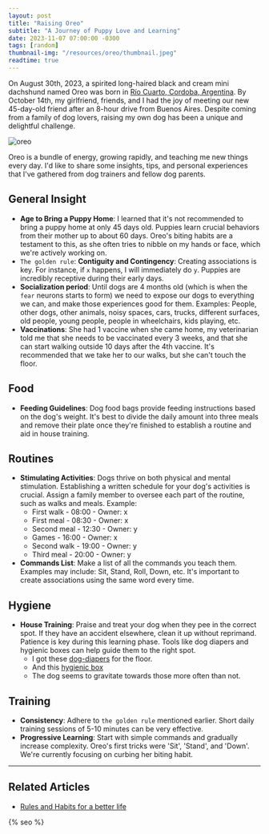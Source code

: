 ```yaml
---
layout: post
title: "Raising Oreo"
subtitle: "A Journey of Puppy Love and Learning"
date: 2023-11-07 07:00:00 -0300
tags: [random]
thumbnail-img: "/resources/oreo/thumbnail.jpeg"
readtime: true
---
```


On August 30th, 2023, a spirited long-haired black and cream mini dachshund named Oreo was born in [Río Cuarto, Cordoba, Argentina](https://www.google.com/maps/place/rio+cuarto/data=!4m2!3m1!1s0x95d2000fbdd02247:0xc58d0a705d7cc0e3?sa=X&ved=2ahUKEwiL56GetLKCAxV7rZUCHeh8DloQ8gF6BAgOEAA). By October 14th, my girlfriend, friends, and I had the joy of meeting our new 45-day-old friend after an 8-hour drive from Buenos Aires. Despite coming from a family of dog lovers, raising my own dog has been a unique and delightful challenge.

![oreo]({{static.static_files}}/resources/oreo/oreo.jpeg)


Oreo is a bundle of energy, growing rapidly, and teaching me new things every day. I'd like to share some insights, tips, and personal experiences that I've gathered from dog trainers and fellow dog parents.

## General Insight
* **Age to Bring a Puppy Home**: I learned that it's not recommended to bring a puppy home at only 45 days old. Puppies learn crucial behaviors from their mother up to about 60 days. Oreo's biting habits are a testament to this, as she often tries to nibble on my hands or face, which we're actively working on.
* `The golden rule`: **Contiguity and Contingency**: Creating associations is key. For instance, if `x` happens, I will immediately do `y`. Puppies are incredibly receptive during their early days.
* **Socialization period**: Until dogs are 4 months old (which is when the `fear` neurons starts to form) we need to expose our dogs to everything we can, and make those experiences good for them. Examples: People, other dogs, other animals, noisy spaces, cars, trucks, different surfaces, old people, young people, people in wheelchairs, kids playing, etc.
* **Vaccinations**: She had 1 vaccine when she came home, my veterinarian told me that she needs to be vaccinated every 3 weeks, and that she can start walking outside 10 days after the 4th vaccine. It's recommended that we take her to our walks, but she can't touch the floor.

## Food
* **Feeding Guidelines**: Dog food bags provide feeding instructions based on the dog's weight. It's best to divide the daily amount into three meals and remove their plate once they're finished to establish a routine and aid in house training.

## Routines
* **Stimulating Activities**: Dogs thrive on both physical and mental stimulation. Establishing a written schedule for your dog's activities is crucial. Assign a family member to oversee each part of the routine, such as walks and meals. Example:
  * First walk - 08:00 - Owner: x
  * First meal - 08:30 - Owner: x
  * Second meal - 12:30 - Owner: y
  * Games - 16:00 - Owner: x
  * Second walk - 19:00 - Owner: y
  * Third meal - 20:00 - Owner: y
* **Commands List**: Make a list of all the commands you teach them. Examples may include: Sit, Stand, Roll, Down, etc. It's important to create associations using the same word every time.

## Hygiene
* **House Training**: Praise and treat your dog when they pee in the correct spot. If they have an accident elsewhere, clean it up without reprimand. Patience is key during this learning phase. Tools like dog diapers and hygienic boxes can help guide them to the right spot.
  * I got these [dog-diapers](https://www.mercadolibre.com.ar/panos-sanitarios-absorbentes-home-guard-56x56cm-50-unidades/p/MLA25543998?pdp_filters=item_id:MLA1547599950#is_advertising=true&searchVariation=MLA25543998&position=1&search_layout=stack&type=pad&tracking_id=42da51e1-c5bc-4a7b-9bf3-bd65f645e613&is_advertising=true&ad_domain=VQCATCORE_LST&ad_position=1&ad_click_id=MTIxMzQwZGEtZDQzOS00ZjA1LWJjMmQtNmZhYTA1MmNkMjVm) for the floor.
  * And this [hygienic box](https://pethome.com.ar/shop/pet-box-premium-s-repuesto/)
  * The dog seems to gravitate towards those more often than not.

## Training
* **Consistency**: Adhere to `the golden rule` mentioned earlier. Short daily training sessions of 5-10 minutes can be very effective.
* **Progressive Learning**: Start with simple commands and gradually increase complexity. Oreo's first tricks were 'Sit', 'Stand', and 'Down'. We're currently focusing on curbing her biting habit.

---

## Related Articles

* [Rules and Habits for a better life](/2022-01-15-rules-and-habits/)

<!-- Do not remove - SEO meta tags -->
{% seo %}